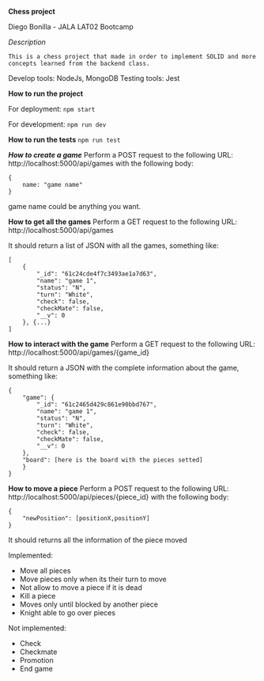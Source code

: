 **Chess project**

Diego Bonilla - JALA LAT02 Bootcamp

*Description*

    This is a chess project that made in order to implement SOLID and more concepts learned from the backend class.

Develop tools: NodeJs, MongoDB
Testing tools: Jest



**How to run the project**

For deployment:
```npm start```

For development:
```npm run dev```



**How to run the tests**
```npm run test```



***How to create a game***
Perform a POST request to the following URL: http://localhost:5000/api/games with the following body:
```
{
    name: "game name"
}
```

game name could be anything you want.



**How to get all the games**
Perform a GET request to the following URL: http://localhost:5000/api/games

It should return a list of JSON with all the games, something like:
```
[
	{
		"_id": "61c24cde4f7c3493ae1a7d63",
		"name": "game 1",
		"status": "N",
		"turn": "White",
		"check": false,
		"checkMate": false,
		"__v": 0
	}, {...}
]
```



**How to interact with the game**
Perform a GET request to the following URL: http://localhost:5000/api/games/{game_id}

It should return a JSON with the complete information about the game, something like:
```
{
    "game": {
		"_id": "61c2465d429c861e90bbd767",
		"name": "game 1",
		"status": "N",
		"turn": "White",
		"check": false,
		"checkMate": false,
		"__v": 0
	},
	"board": [here is the board with the pieces setted]
    }
}
```


**How to move a piece**
Perform a POST request to the following URL: http://localhost:5000/api/pieces/{piece_id} with the following body:
```
{
	"newPosition": [positionX,positionY]
}
```

It should returns all the information of the piece moved

Implemented:
- Move all pieces
- Move pieces only when its their turn to move
- Not allow to move a piece if it is dead
- Kill a piece
- Moves only until blocked by another piece
- Knight able to go over pieces

Not implemented:
- Check
- Checkmate
- Promotion
- End game


